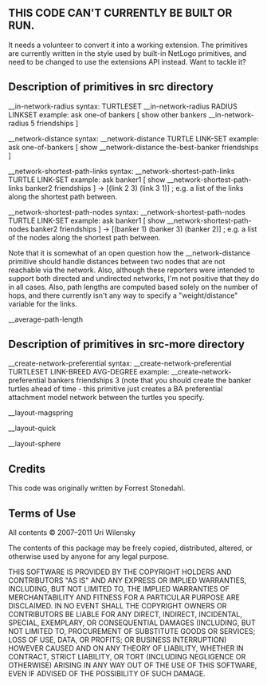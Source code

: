 ## THIS CODE CAN'T CURRENTLY BE BUILT OR RUN.

It needs a volunteer to convert it into a working extension.  The primitives are currently written in the style used by built-in NetLogo primitives, and need to be changed to use the extensions API instead.  Want to tackle it?

## Description of primitives in src directory

__in-network-radius
syntax:  TURTLESET __in-network-radius RADIUS LINKSET
example:  ask one-of bankers [ show other bankers __in-network-radius
5 friendships ]

__network-distance
syntax: __network-distance TURTLE LINK-SET
example:  ask one-of-bankers [ show __network-distance the-best-banker
friendships ]

__network-shortest-path-links
syntax:  __network-shortest-path-links TURTLE LINK-SET
example: ask banker1 [ show __network-shortest-path-links banker2 friendships ]
->   [(link 2 3) (link 3 1)]  ; e.g. a list of the links along the
shortest path between.

__network-shortest-path-nodes
syntax: __network-shortest-path-nodes TURTLE LINK-SET
example: ask banker1 [ show __network-shortest-path-nodes banker2 friendships ]
->   [(banker 1) (banker 3) (banker 2)]  ; e.g. a list of the nodes
along the shortest path between.
 
Note that it is somewhat of an open question how the __network-distance primitive should handle distances between two nodes that are not reachable via the network.  Also, although these reporters were intended to support both directed and undirected networks, I'm not positive that they do in all cases.  Also, path lengths are computed based solely on the number of hops, and there currently isn't any way to specify a "weight/distance" variable for the links.

__average-path-length

## Description of primitives in src-more directory

__create-network-preferential
syntax:  __create-network-preferential TURTLESET LINK-BREED AVG-DEGREE
example:  __create-network-preferential bankers friendships 3
 (note that you should create the banker turtles ahead of time - this
primitive just creates a BA preferential attachment model network
between the turtles you specify.

__layout-magspring

__layout-quick

__layout-sphere

## Credits

This code was originally written by Forrest Stonedahl.

## Terms of Use

All contents © 2007–2011 Uri Wilensky

The contents of this package may be freely copied, distributed, altered, or otherwise used by anyone for any legal purpose.

THIS SOFTWARE IS PROVIDED BY THE COPYRIGHT HOLDERS AND CONTRIBUTORS "AS IS" AND ANY EXPRESS OR IMPLIED WARRANTIES, INCLUDING, BUT NOT LIMITED TO, THE IMPLIED WARRANTIES OF MERCHANTABILITY AND FITNESS FOR A PARTICULAR PURPOSE ARE DISCLAIMED.  IN NO EVENT SHALL THE COPYRIGHT OWNERS OR CONTRIBUTORS BE LIABLE FOR ANY DIRECT, INDIRECT, INCIDENTAL, SPECIAL, EXEMPLARY, OR CONSEQUENTIAL DAMAGES (INCLUDING, BUT NOT LIMITED TO, PROCUREMENT OF SUBSTITUTE GOODS OR SERVICES; LOSS OF USE, DATA, OR PROFITS; OR BUSINESS INTERRUPTION) HOWEVER CAUSED AND ON ANY THEORY OF LIABILITY, WHETHER IN CONTRACT, STRICT LIABILITY, OR TORT (INCLUDING NEGLIGENCE OR OTHERWISE) ARISING IN ANY WAY OUT OF THE USE OF THIS SOFTWARE, EVEN IF ADVISED OF THE POSSIBILITY OF SUCH DAMAGE.
